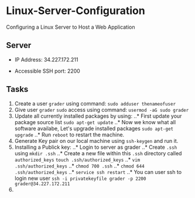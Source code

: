 # Linux-Server-Configuration

Configuring a Linux Server to Host a Web Application

## Server

* IP Address: 34.227.172.211

* Accessible SSH port: 2200

## Tasks

1. Create a user `grader` using command: `sudo adduser thenameofuser`
2. Give user `grader` `sudo` access using command: `usermod -aG sudo grader`
3. Update all currently installed packages by using:
..* First update your package source list `sudo apt-get update`
..* Now we know what all software availabe, Let's upgrade installed packages `sudo apt-get upgrade`
..* Run `reboot` to restart the machine.
4. Generate Key pair on our local machine using `ssh-keygen` and run it.
5. Installing a Publick key:
..* Login to server as grader
..* Create `.ssh` using `mkdir .ssh`
..* Create a new file within this `.ssh` directory called `authorized_keys` `touch .ssh/authorized_keys`
..* `vim .ssh/authorized_keys`
..* `chmod 700 .ssh`
..* `chmod 644 .ssh/authorized_keys`
..* `service ssh restart`
..* You can user ssh to login new user `ssh -i privatekeyfile grader -p 2200 grader@34.227.172.211`
6. 
